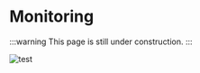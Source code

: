# Monitoring

:::warning
This page is still under construction.
:::

![test](https://cdn.shopify.com/s/files/1/0344/6469/files/cat-gif-loop-maru_grande.gif?v=1523984148)

